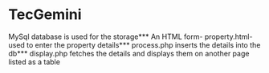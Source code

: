# TecGemini
MySql database is used for the storage***
An HTML form- property.html- used to enter the property details***
process.php inserts the details into the db***
display.php fetches the details and displays them on another page listed as a table
